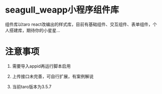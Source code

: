 # seagull_weapp小程序组件库
组件库以taro react改编出的样式库，目前有基础组件、交互组件、表单组件，个人搭建库，期待你的小星星...

# 注意事项
1. 需要导入appid再运行脚本启用

2. 上传接口未完善，可自行扩展，有案例解说

3. 当前taro版本为3.5.7
